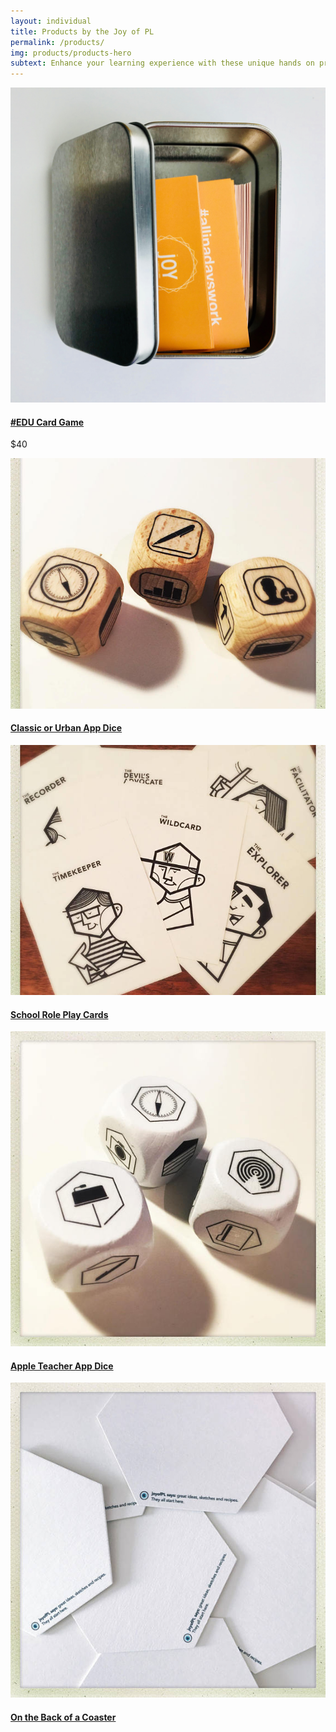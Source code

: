 ```yaml
---
layout: individual
title: Products by the Joy of PL
permalink: /products/
img: products/products-hero
subtext: Enhance your learning experience with these unique hands on products and activities that activate wonder and play.
---
```


<section id="books">
  <div class="container">
    <div class="row ">
      <div class="col-sm-12 col-md-3">
        <div class="books-item">
          <img src="/img/products/card-game.jpg" />
          <h4><a href="/products/card-game/">#EDU Card Game</a></h4>
          <p>$40</p>
        </div>
      </div>
      <div class="col-sm-12 col-md-3">
        <div class="books-item">
          <img src="/img/products/classic-app-dice.jpg" />
          <h4><a href="/products/classic-app-dice/">Classic or Urban App Dice</a></h4>
        </div>
      </div>
      <div class="col-sm-12 col-md-3">
        <div class="books-item">
          <img src="/img/products/school-role-play-cards.jpg" />
          <h4><a href="/products/school-role-play-cards/">School Role Play Cards</a></h4>
        </div>
      </div>
      <div class="col-sm-12 col-md-3">
        <div class="books-item">
          <img src="/img/products/teacher-app-dice.jpg" />
          <h4><a href="/products/teacher-app-dice/">Apple Teacher App Dice</a></h4>
        </div>
      </div>
    </div>
    <div class="row">
      <div class="col-sm-12 col-md-3">
        <div class="books-item">
          <img src="/img/products/coaster.jpg" />
          <h4><a href="/products/coaster/">On the Back of a Coaster</a></h4>
        </div>
      </div>
    </div>
</section>
